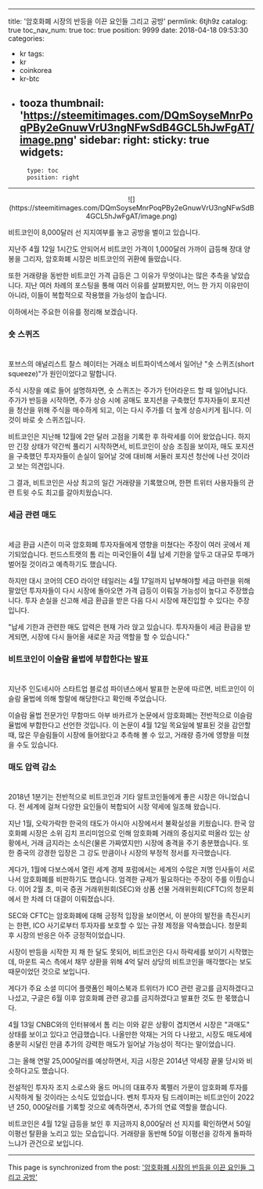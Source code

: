 
---
title: '암호화폐 시장의 반등을 이끈 요인들 그리고 공방'
permlink: 6tjh9z
catalog: true
toc_nav_num: true
toc: true
position: 9999
date: 2018-04-18 09:53:30
categories:
- kr
tags:
- kr
- coinkorea
- kr-btc
- tooza
thumbnail: 'https://steemitimages.com/DQmSoyseMnrPoqPBy2eGnuwVrU3ngNFwSdB4GCL5hJwFgAT/image.png'
sidebar:
    right:
        sticky: true
widgets:
    -
        type: toc
        position: right
---


<center>
![](https://steemitimages.com/DQmSoyseMnrPoqPBy2eGnuwVrU3ngNFwSdB4GCL5hJwFgAT/image.png)
</center>

비트코인이 8,000달러 선 지지여부를 놓고 공방을 벌이고 있습니다. 

지난주 4월 12일 1시간도 안되어서 비트코인 가격이 1,000달러 가까이 급등해 장대 양봉을 그리자, 암호화폐 시장은 비트코인의 귀환에 들떴습니다. 

또한 거래량을 동반한 비트코인 가격 급등은 그 이유가 무엇이냐는 많은 추측을 낳았습니다.  지난 여러 차례의 포스팅을 통해 여러 이유를 살펴봤지만, 어느 한 가지 이유만이 아니라, 이들이 복합적으로 작용했을 가능성이 높습니다. 

이하에서는 주요한 이유를 정리해 보겠습니다.

### 숏 스퀴즈
#
포브스의 애널리스트 찰스 헤이터는 거래소 비트파이넥스에서 일어난 "숏 스퀴즈(short squeeze)"가 원인이었다고 말합니다. 

주식 시장을 예로 들어 설명하자면, 숏 스퀴즈는 주가가 턴어라운드 할 때 일어납니다.  주가가 반등을 시작하면, 주가 상승 시에 공매도 포지션을 구축했던 투자자들이 포지션을 청산을 위해 주식을 매수하게 되고, 이는 다시 주가를 더 높게 상승시키게 됩니다.  이것이 바로 숏 스퀴즈입니다.

비트코인은 지난해 12월에 2만 달러 고점을 기록한 후 하락세를 이어 왔었습니다.  하지만 긴장 상태가 약간씩 풀리기 시작하면서, 비트코인이 상승 조짐을 보이자, 매도 포지션을 구축했던 투자자들이 손실이 일어날 것에 대비해 서둘러 포지션 청산에 나선 것이라고 보는 의견입니다. 

그 결과, 비트코인은 사상 최고의 일간 거래량을 기록했으며, 한편 트위터 사용자들의 관련 트윗 수도 최고를 갈아치웠습니다.

### 세금 관련 매도
#
세금 환급 시즌이 미국 암호화폐 투자자들에게 영향을 미쳤다는 주장이 여러 곳에서 제기되었습니다.  펀드스트랫의 톰 리는 미국인들이 4월 납세 기한을 앞두고 대규모 투매가 벌어질 것이라고 예측하기도 했습니다. 

하지만 대시 코어의 CEO 라이안 테일러는 4월 17일까지 납부해야할 세금 마련을 위해 팔았던 투자자들이 다시 시장에 돌아오면 가격 급등이 이뤄질 가능성이 높다고 주장했습니다.  투자 손실을 신고해 세금 환급을 받은 다음 다시 시장에 재진입할 수 있다는 주장입니다.

"납세 기한과 관련한 매도 압력은 현재 가라 앉고 있습니다.  투자자들이 세금 환급을 받게되면, 시장에 다시 들어올 새로운 자금 역할을 할 수 있습니다."

### 비트코인이 이슬람 율법에 부합한다는 발표
#
지난주  인도네시아 스타트업 블로섬 파이낸스에서 발표한 논문에 따르면, 비트코인이  이슬람 율법에 의해 할랄에 해당한다고 확인해 주었습니다. 

이슬람 율법 전문가인 무함마드 아부 바카르가 논문에서 암호화폐는 전반적으로 이슬람 율법에 부합한다고 선언한 것입니다.  이 논문이 4월 12일 목요일에 발표된 것을 감안할 때, 많은 무슬림들이 시장에 들어왔다고 추측해 볼 수 있고, 거래량 증가에 영향을 미쳤을 수도 있습니다.

### 매도 압력 감소
#
2018년 1분기는 전반적으로 비트코인과 기타 알트코인들에게 좋은 시장은 아니었습니다.  전 세계에 걸쳐 다양한 요인들이 복합되어 시장 약세에 일조해 왔습니다.

지난 1월, 오락가락한 한국의 태도가 아시아 시장에서서 불확실성을 키웠습니다.  한국 암호화폐 시장은 소위 김치 프리미엄으로 인해 암호화폐 거래의 중심지로 떠올라 있는 상황에서, 거래 금지라는 소식은(물론 가짜였지만) 시장에 충격을 주기 충분했습니다.  또한 중국의 강경한 입장은 그 강도 만큼이나 시장의 부정적 정서를 자극했습니다. 

게다가, 1월에 다보스에서 열린 세계 경제 포럼에서는 세계의 수많은 저명 인사들이 서로 나서 암호화폐를 비판하기도 했습니다.  엄격한 규제가 필요하다는 주장이 주를 이뤘습니다.  이어 2월 초, 미국 증권 거래위원회(SEC)와 상품 선물 거래위원회(CFTC)의 청문회에서 한 차례 더 대결이 이뤄졌습니다.

SEC와 CFTC는 암호화폐에 대해 긍정적 입장을 보이면서, 이 분야의 발전을 촉진시키는 한편, ICO 사기로부터 투자자를 보호할 수 있는 규정 제정을 약속했습니다.  청문회 후 시장의 반응은 아주 긍정적이었습니다. 

시장이 반등을 시작한 지 채 한 달도 못되어, 비트코인은 다시 하락세를 보이기 시작했는데, 마운트 곡스 측에서 채무 상환을 위해 4억 달러 상당의 비트코인을 매각했다는 보도 때문이었던 것으로 보입니다. 

게다가 주요 소셜 미디어 플랫폼인 페이스북과 트위터가 ICO 관련 광고를 금지하겠다고 나섰고, 구글은 6월 이후 암호화폐 관련 광고를 금지하겠다고 발표한 것도 한 몫했습니다. 

4월 13일 CNBC와의 인터뷰에서 톰 리는 이와 같은 상황이 겹치면서 시장은 "과매도" 상태를 보이고 있다고 언급했습니다.  나올만한 악재는 거의 다 나왔고, 시장도 매도세에 충분히 시달린 만큼 추가의 강력한 매도가 일어날 가능성이 적다는 말이었습니다. 

그는 올해 연말 25,000달러를 예상하면서, 지금 시장은 2014년 약세장 끝물 당시와 비슷하다고도 했습니다. 

전설적인 투자자 조지 소로스와 올드 머니의 대표주자 록펠러 가문이 암호화폐 투자를 시작하게 될 것이라는 소식도 있었습니다.  벤처 투자자 팀 드레이퍼는 비트코인이 2022년 250, 000달러를 기록할 것으로 예측하면서, 추가의 연료 역할을 했습니다. 

비트코인은 4월 12일 급등을 보인 후 지금까지 8,000달러 선 지지를 확인하면서 50일 이평선 탈환을 노리고 있는 모습입니다.  거래량을 동반해 50일 이평선을 강하게 돌파하느냐가 관건으로 보입니다.

- - -

This page is synchronized from the post: ['암호화폐 시장의 반등을 이끈 요인들 그리고 공방'](https://steemit.com/@pius.pius/6tjh9z)
